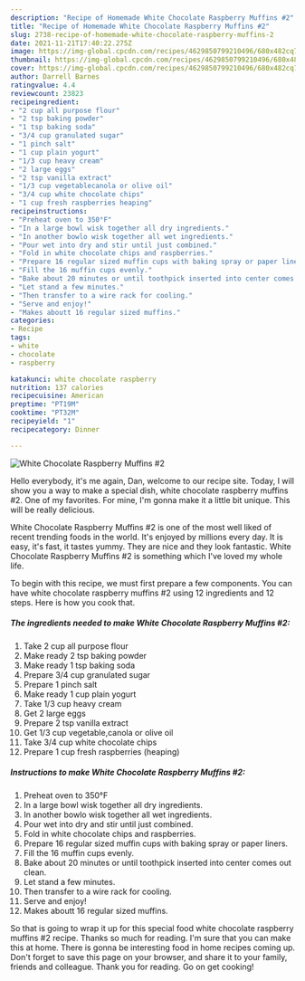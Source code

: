 ```yaml
---
description: "Recipe of Homemade White Chocolate Raspberry Muffins #2"
title: "Recipe of Homemade White Chocolate Raspberry Muffins #2"
slug: 2738-recipe-of-homemade-white-chocolate-raspberry-muffins-2
date: 2021-11-21T17:40:22.275Z
image: https://img-global.cpcdn.com/recipes/4629850799210496/680x482cq70/white-chocolate-raspberry-muffins-2-recipe-main-photo.jpg
thumbnail: https://img-global.cpcdn.com/recipes/4629850799210496/680x482cq70/white-chocolate-raspberry-muffins-2-recipe-main-photo.jpg
cover: https://img-global.cpcdn.com/recipes/4629850799210496/680x482cq70/white-chocolate-raspberry-muffins-2-recipe-main-photo.jpg
author: Darrell Barnes
ratingvalue: 4.4
reviewcount: 23823
recipeingredient:
- "2 cup all purpose flour"
- "2 tsp baking powder"
- "1 tsp baking soda"
- "3/4 cup granulated sugar"
- "1 pinch salt"
- "1 cup plain yogurt"
- "1/3 cup heavy cream"
- "2 large eggs"
- "2 tsp vanilla extract"
- "1/3 cup vegetablecanola or olive oil"
- "3/4 cup white chocolate chips"
- "1 cup fresh raspberries heaping"
recipeinstructions:
- "Preheat oven to 350°F"
- "In a large bowl wisk together all dry ingredients."
- "In another bowlo wisk together all wet ingredients."
- "Pour wet into dry and stir until just combined."
- "Fold in white chocolate chips and raspberries."
- "Prepare 16 regular sized muffin cups with baking spray or paper liners."
- "Fill the 16 muffin cups evenly."
- "Bake about 20 minutes or until toothpick inserted into center comes out clean."
- "Let stand a few minutes."
- "Then transfer to a wire rack for cooling."
- "Serve and enjoy!"
- "Makes aboutt 16 regular sized muffins."
categories:
- Recipe
tags:
- white
- chocolate
- raspberry

katakunci: white chocolate raspberry 
nutrition: 137 calories
recipecuisine: American
preptime: "PT19M"
cooktime: "PT32M"
recipeyield: "1"
recipecategory: Dinner

---
```



![White Chocolate Raspberry Muffins #2](https://img-global.cpcdn.com/recipes/4629850799210496/680x482cq70/white-chocolate-raspberry-muffins-2-recipe-main-photo.jpg)

Hello everybody, it's me again, Dan, welcome to our recipe site. Today, I will show you a way to make a special dish, white chocolate raspberry muffins #2. One of my favorites. For mine, I'm gonna make it a little bit unique. This will be really delicious.



White Chocolate Raspberry Muffins #2 is one of the most well liked of recent trending foods in the world. It's enjoyed by millions every day. It is easy, it's fast, it tastes yummy. They are nice and they look fantastic. White Chocolate Raspberry Muffins #2 is something which I've loved my whole life.


To begin with this recipe, we must first prepare a few components. You can have white chocolate raspberry muffins #2 using 12 ingredients and 12 steps. Here is how you cook that.

<!--inarticleads1-->

##### The ingredients needed to make White Chocolate Raspberry Muffins #2:

1. Take 2 cup all purpose flour
1. Make ready 2 tsp baking powder
1. Make ready 1 tsp baking soda
1. Prepare 3/4 cup granulated sugar
1. Prepare 1 pinch salt
1. Make ready 1 cup plain yogurt
1. Take 1/3 cup heavy cream
1. Get 2 large eggs
1. Prepare 2 tsp vanilla extract
1. Get 1/3 cup vegetable,canola or olive oil
1. Take 3/4 cup white chocolate chips
1. Prepare 1 cup fresh raspberries (heaping)




<!--inarticleads2-->

##### Instructions to make White Chocolate Raspberry Muffins #2:

1. Preheat oven to 350°F
1. In a large bowl wisk together all dry ingredients.
1. In another bowlo wisk together all wet ingredients.
1. Pour wet into dry and stir until just combined.
1. Fold in white chocolate chips and raspberries.
1. Prepare 16 regular sized muffin cups with baking spray or paper liners.
1. Fill the 16 muffin cups evenly.
1. Bake about 20 minutes or until toothpick inserted into center comes out clean.
1. Let stand a few minutes.
1. Then transfer to a wire rack for cooling.
1. Serve and enjoy!
1. Makes aboutt 16 regular sized muffins.




So that is going to wrap it up for this special food white chocolate raspberry muffins #2 recipe. Thanks so much for reading. I'm sure that you can make this at home. There is gonna be interesting food in home recipes coming up. Don't forget to save this page on your browser, and share it to your family, friends and colleague. Thank you for reading. Go on get cooking!
